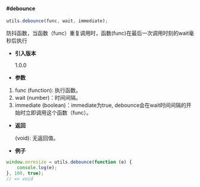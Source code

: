 #### #debounce

```javascript
utils.debounce(func, wait, immediate);
```

防抖函数，当函数（func）重复调用时，函数(func)在最后一次调用时刻的wait毫秒后执行

- **引入版本**

    1.0.0

- **参数**

1. func (function): 执行函数。
2. wait (number)：时间间隔。
3. immediate (boolean)：immediate为true, debounce会在wait时间间隔的开始时立即调用这个函数（func）。

- **返回**

    (void): 无返回值。

- **例子**

```javascript
window.onresize = utils.debounce(function (e) {
    console.log(e);
}, 100, true);
// => void
```
